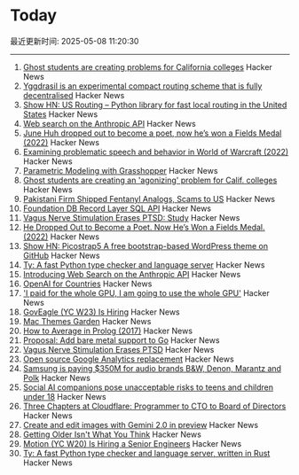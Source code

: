 # Today

最近更新时间: 2025-05-08 11:20:30

--- 
1. [Ghost students are creating problems for California colleges](https://www.sfgate.com/bayarea/article/ghost-students-creating-problem-calif-colleges-20311708.php) Hacker News
2. [Yggdrasil is an experimental compact routing scheme that is fully decentralised](https://yggdrasil-network.github.io/about.html) Hacker News
3. [Show HN: US Routing – Python library for fast local routing in the United States](https://github.com/ivanbelenky/us-routing) Hacker News
4. [Web search on the Anthropic API](https://www.anthropic.com/news/web-search-api) Hacker News
5. [June Huh dropped out to become a poet, now he’s won a Fields Medal (2022)](https://www.quantamagazine.org/june-huh-high-school-dropout-wins-the-fields-medal-20220705/) Hacker News
6. [Examining problematic speech and behavior in World of Warcraft (2022)](https://tcjournal.org/vol8/jackson/) Hacker News
7. [Parametric Modeling with Grasshopper](https://baharmon.github.io/basics) Hacker News
8. [Ghost students are creating an 'agonizing' problem for Calif. colleges](https://www.sfgate.com/bayarea/article/ghost-students-creating-problem-calif-colleges-20311708.php) Hacker News
9. [Pakistani Firm Shipped Fentanyl Analogs, Scams to US](https://krebsonsecurity.com/2025/05/pakistani-firm-shipped-fentanyl-analogs-scams-to-us/) Hacker News
10. [Foundation DB Record Layer SQL API](https://foundationdb.github.io/fdb-record-layer/SQL_Reference.html) Hacker News
11. [Vagus Nerve Stimulation Erases PTSD: Study](https://neurosciencenews.com/vagus-nerve-stimulation-ptsd-28818/) Hacker News
12. [He Dropped Out to Become a Poet. Now He’s Won a Fields Medal. (2022)](https://www.quantamagazine.org/june-huh-high-school-dropout-wins-the-fields-medal-20220705/) Hacker News
13. [Show HN: Picostrap5 A free bootstrap-based WordPress theme on GitHub](https://github.com/livecanvas-team/picostrap5) Hacker News
14. [Ty: A fast Python type checker and language server](https://github.com/astral-sh/ty) Hacker News
15. [Introducing Web Search on the Anthropic API](https://www.anthropic.com/news/web-search-api) Hacker News
16. [OpenAI for Countries](https://openai.com/global-affairs/openai-for-countries/) Hacker News
17. ['I paid for the whole GPU, I am going to use the whole GPU'](https://modal.com/blog/gpu-utilization-guide) Hacker News
18. [GovEagle (YC W23) Is Hiring](https://www.ycombinator.com/companies/goveagle/jobs/ogNRCkd-platform-engineering-contractor-short-term) Hacker News
19. [Mac Themes Garden](https://damien.zone/introducing-mac-themes-garden/) Hacker News
20. [How to Average in Prolog (2017)](https://storytotell.org/how-to-average-in-prolog) Hacker News
21. [Proposal: Add bare metal support to Go](https://github.com/golang/go/issues/73608) Hacker News
22. [Vagus Nerve Stimulation Erases PTSD](https://neurosciencenews.com/vagus-nerve-stimulation-ptsd-28818/) Hacker News
23. [Open source Google Analytics replacement](https://github.com/rybbit-io/rybbit) Hacker News
24. [Samsung is paying $350M for audio brands B&W, Denon, Marantz and Polk](https://www.engadget.com/audio/samsung-is-paying-350-million-for-audio-brands-bowers--wilkins-denon-marantz-and-polk-131514754.html) Hacker News
25. [Social AI companions pose unacceptable risks to teens and children under 18](https://www.commonsensemedia.org/ai-ratings/social-ai-companions) Hacker News
26. [Three Chapters at Cloudflare: Programmer to CTO to Board of Directors](https://blog.cloudflare.com/en-us/three-chapters-at-cloudflare-programmer-to-cto-to-board-of-directors/) Hacker News
27. [Create and edit images with Gemini 2.0 in preview](https://developers.googleblog.com/en/generate-images-gemini-2-0-flash-preview/) Hacker News
28. [Getting Older Isn't What You Think](https://www.katycowan.co.uk/blog/getting-old) Hacker News
29. [Motion (YC W20) Is Hiring a Senior Engineers](https://jobs.ashbyhq.com/motion/4f5f6a29-3af0-4d79-99a4-988ff7c5ba05?utm_source=hn) Hacker News
30. [Ty: A fast Python type checker and language server, written in Rust](https://github.com/astral-sh/ty) Hacker News

